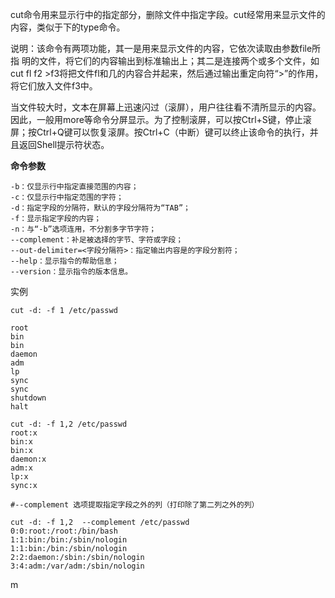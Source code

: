 cut命令用来显示行中的指定部分，删除文件中指定字段。cut经常用来显示文件的内容，类似于下的type命令。

说明：该命令有两项功能，其一是用来显示文件的内容，它依次读取由参数file所指 明的文件，将它们的内容输出到标准输出上；其二是连接两个或多个文件，如cut fl f2 &gt;f3将把文件fl和几的内容合并起来，然后通过输出重定向符“&gt;”的作用，将它们放入文件f3中。

当文件较大时，文本在屏幕上迅速闪过（滚屏），用户往往看不清所显示的内容。因此，一般用more等命令分屏显示。为了控制滚屏，可以按Ctrl+S键，停止滚屏；按Ctrl+Q键可以恢复滚屏。按Ctrl+C（中断）键可以终止该命令的执行，并且返回Shell提示符状态。

**命令参数**

```
-b：仅显示行中指定直接范围的内容； 
-c：仅显示行中指定范围的字符； 
-d：指定字段的分隔符，默认的字段分隔符为“TAB”； 
-f：显示指定字段的内容； 
-n：与“-b”选项连用，不分割多字节字符； 
--complement：补足被选择的字节、字符或字段； 
--out-delimiter=<字段分隔符>：指定输出内容是的字段分割符； 
--help：显示指令的帮助信息； 
--version：显示指令的版本信息。
```

实例

```
cut -d: -f 1 /etc/passwd

root
bin
bin
daemon
adm
lp
sync
sync
shutdown
halt

cut -d: -f 1,2 /etc/passwd
root:x
bin:x
bin:x
daemon:x
adm:x
lp:x
sync:x

#--complement 选项提取指定字段之外的列（打印除了第二列之外的列）

cut -d: -f 1,2  --complement /etc/passwd
0:0:root:/root:/bin/bash
1:1:bin:/bin:/sbin/nologin
1:1:bin:/bin:/sbin/nologin
2:2:daemon:/sbin:/sbin/nologin
3:4:adm:/var/adm:/sbin/nologin
```

m

